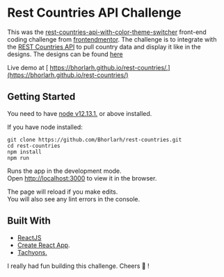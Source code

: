 # Rest Countries API Challenge
This was the [rest-countries-api-with-color-theme-switcher](https://www.frontendmentor.io/challenges/rest-countries-api-with-color-theme-switcher-5cacc469fec04111f7b848ca) front-end coding challenge from [frontendmentor](https://frontendmentor.io). The challenge is to integrate with the [REST Countries API](https://restcountries.eu) to pull country data and display it like in the designs.
The designs can be found [here](https://github.com/frontendmentorio/rest-countries-api-with-color-theme-switcher/tree/master/design)

Live demo at [ https://bhorlarh.github.io/rest-countries/.](https://bhorlarh.github.io/rest-countries/)

## Getting Started
You need to have [node v12.13.1.](https://nodejs.org/en/download/) or above installed.

If you have node installed:
```
git clone https://github.com/Bhorlarh/rest-countries.git
cd rest-countries
npm install
npm run
```

Runs the app in the development mode.<br />
Open [http://localhost:3000](http://localhost:3000) to view it in the browser.

The page will reload if you make edits.<br />
You will also see any lint errors in the console.

## Built With
* [ReactJS](https://reactjs.org)
* [Create React App](https://github.com/facebook/create-react-app).
* [Tachyons.](http://tachyons.io/)

I really had fun building this challenge. Cheers :rocket: !
